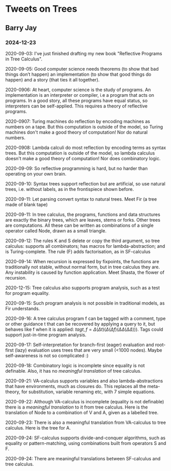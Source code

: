 # Tweets on Trees
## Barry Jay
### 2024-12-23

2020-09-03:  I've just finished drafting my new book "Reflective Programs in Tree Calculus".

2020-09-05: Good computer science needs theorems (to show that bad things don’t happen) an implementation (to show that good things do happen) and a story (that ties it all together).

2020-0906: At heart, computer science is the study of programs. An  implementation is an interpreter or compiler, i.e a program that acts on programs. In a good story, all these programs have equal status, so interpreters can be self-applied. This requires a theory of reflective programs.

2020-0907: Turing machines do reflection by encoding machines as numbers on a tape. But this computation is outside of the model, so Turing machines don't make a good theory of computation! Nor do natural numbers.

2020-0908: Lambda calculi do most reflection by encoding terms as syntax trees. But this computation is outside of the model, so lambda calculus doesn't make a good theory of computation! Nor does combinatory logic.

2020-09-09: So reflective programming is hard, but no harder than operating on your own brain. <Cartoon of brain surgeon> 

2020-09-10: Syntax trees support reflection but are artificial, so use natural trees, i.e. without labels, as in the frontispiece shown before.

2020-09-11: Let parsing convert syntax to natural trees. Meet Fir (a tree made of blank tape) <Cartoon of Fir>

2020-09-11: In tree calculus, the programs, functions and data structures are exactly the binary trees, which are leaves, stems or forks. Other trees are computations. All these can be written as combinations of a single operator called Node, drawn as a small triangle.

2020-09-12: The rules K and S delete or copy the third argument, so tree calculus: supports all combinators; has macros for lambda-abstraction; and is Turing-complete. The rule (F) adds factorisation, as in SF-calculus

2020-09-14: When recursion is expressed by fixpoints, the functions are traditionally not stable, without normal form, but in tree calculus they are. Any instability is caused by function application. Meet Shasta, the flower of recursion. <Cartoon of Shasta>

2020-12-15: Tree calculus also supports program analysis, such as a test for program equality. <The tree for equality>

2020-09-15: Such program analysis is not possible in traditional models, as Fir understands.

2020-09-16: A tree calculus program f can be tagged with a comment, type or other guidance t that can be recovered by applying a query to it, but behaves like f when it is applied: 
     $tag {t,f} =\Delta(\Delta t)(\Delta(\Delta f)(\Delta\Delta(\Delta\Delta)))$. 
Tags could support just-in-time program analysis.

2020-09-17: Self-interpretation for branch-first (eager) evaluation and root-first (lazy) evaluation uses trees that are very small (<1000 nodes). Maybe self-awareness is not so complicated :)

2020-09-18: Combinatory logic is incomplete since equality is not definable. Also, it has no *meaningful translation* of tree calculus.

2020-09-21: VA-calculus supports variables and also lambda-abstractions that have environments, much as closures do. This replaces all the meta-theory, for substitution, variable renaming etc, with 7 simple equations.

2020-09-22: Although VA-calculus is incomplete (equality is not definable) there is a *meaningful translation* to it from tree calculus. Here is the translation of Node to a combination of V and A, given as a labelled tree.

2020-09-23: There is also a meaningful translation from VA-calculus to tree calculus. Here is the tree for A.

2020-09-24: SF-calculus supports divide-and-conquer algorithms, such as equality or pattern-matching, using combinations built from operators S and F.

2020-09-24: There are meaningful translations between SF-calculus and tree calculus. 